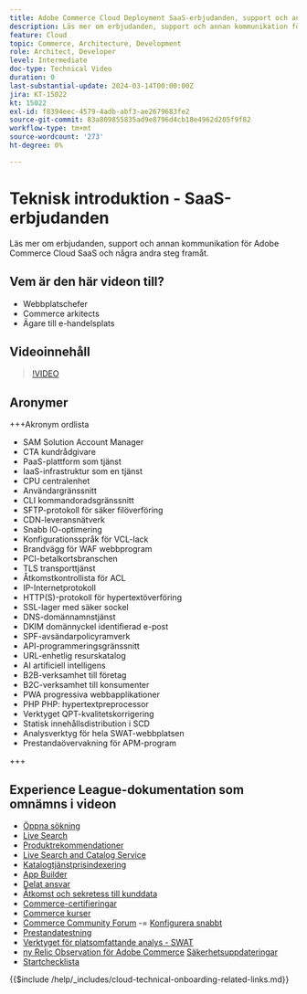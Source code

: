 ```yaml
---
title: Adobe Commerce Cloud Deployment SaaS-erbjudanden, support och annan kommunikation samt några kommande steg
description: Läs mer om erbjudanden, support och annan kommunikation för Adobe Commerce Cloud SaaS och några andra steg framåt.
feature: Cloud
topic: Commerce, Architecture, Development
role: Architect, Developer
level: Intermediate
doc-type: Technical Video
duration: 0
last-substantial-update: 2024-03-14T00:00:00Z
jira: KT-15022
kt: 15022
exl-id: f8394eec-4579-4adb-abf3-ae2679683fe2
source-git-commit: 83a809855835ad9e8796d4cb18e4962d205f9f82
workflow-type: tm+mt
source-wordcount: '273'
ht-degree: 0%

---
```


# Teknisk introduktion - SaaS-erbjudanden

Läs mer om erbjudanden, support och annan kommunikation för Adobe Commerce Cloud SaaS och några andra steg framåt.

## Vem är den här videon till?

- Webbplatschefer
- Commerce arkitects
- Ägare till e-handelsplats

## Videoinnehåll

>[!VIDEO](https://video.tv.adobe.com/v/3427902?learn=on&enablevpops)

## Aronymer

+++Akronym ordlista

- SAM Solution Account Manager
- CTA kundrådgivare
- PaaS-plattform som tjänst
- IaaS-infrastruktur som en tjänst
- CPU centralenhet
- Användargränssnitt
- CLI kommandoradsgränssnitt
- SFTP-protokoll för säker filöverföring
- CDN-leveransnätverk
- Snabb IO-optimering
- Konfigurationsspråk för VCL-lack
- Brandvägg för WAF webbprogram
- PCI-betalkortsbranschen
- TLS transporttjänst
- Åtkomstkontrollista för ACL
- IP-Internetprotokoll
- HTTP(S)-protokoll för hypertextöverföring
- SSL-lager med säker sockel
- DNS-domännamnstjänst
- DKIM domännyckel identifierad e-post
- SPF-avsändarpolicyramverk
- API-programmeringsgränssnitt
- URL-enhetlig resurskatalog
- AI artificiell intelligens
- B2B-verksamhet till företag
- B2C-verksamhet till konsumenter
- PWA progressiva webbapplikationer
- PHP PHP: hypertextpreprocessor
- Verktyget QPT-kvalitetskorrigering
- Statisk innehållsdistribution i SCD
- Analysverktyg för hela SWAT-webbplatsen
- Prestandaövervakning för APM-program

+++

## Experience League-dokumentation som omnämns i videon

- [Öppna sökning](https://experienceleague.adobe.com/docs/commerce-cloud-service/user-guide/configure/service/opensearch.html?lang=sv-SE)
- [Live Search](https://experienceleague.adobe.com/docs/commerce-merchant-services/live-search/overview.html?lang=sv-SE)
- [Produktrekommendationer](https://experienceleague.adobe.com/docs/commerce-merchant-services/product-recommendations/overview.html?lang=sv-SE)
- [Live Search and Catalog Service](https://experienceleague.adobe.com/docs/events/adobe-developers-live-recordings/2023/nov2023/nov-commerce/commerce-search-and-catalog-service.html?lang=sv-SE)
- [Katalogtjänstprisindexering](https://experienceleague.adobe.com/docs/commerce-merchant-services/price-indexer/price-indexing.html?lang=sv-SE)
- [App Builder](https://experienceleague.adobe.com/docs/commerce-learn/tutorials/adobe-developer-app-builder/app-builder-technical-overview.html?lang=sv-SE)
- [Delat ansvar](https://experienceleague.adobe.com/docs/commerce-operations/security-and-compliance/shared-responsibility.html?lang=sv-SE)
- [Åtkomst och sekretess till kunddata](https://experienceleague.adobe.com/docs/commerce-knowledge-base/kb/announcements/commerce-announcements/adobe-support-customer-data-access-and-privacy.html?lang=sv-SE)
- [Commerce-certifieringar](https://experienceleague.adobe.com/docs/certification/program/technical-certifications/ac/ac-overview.html?lang=sv-SE)
- [Commerce kurser](https://learning.adobe.com/catalog.html?products=Commerce)
- [Commerce Community Forum](https://community.magento.com/)
-= [Konfigurera snabbt](https://experienceleague.adobe.com/docs/commerce-cloud-service/user-guide/cdn/setup-fastly/fastly-configuration.html?lang=sv-SE)
- [Prestandatestning](https://experienceleague.adobe.com/sv/docs/commerce-operations/implementation-playbook/best-practices/maintenance/backend-performance)
- [Verktyget för platsomfattande analys - SWAT](https://experienceleague.adobe.com/docs/commerce-knowledge-base/kb/support-tools/site-wide-analysis-tool/swat-tool-overview.html?lang=sv-SE&)
- [ny Relic Observation för Adobe Commerce](https://experienceleague.adobe.com/docs/commerce-operations/tools/observation-for-adobe-commerce/intro.html?lang=sv-SE)
  [Säkerhetsuppdateringar](https://experienceleague.adobe.com/docs/commerce-operations/release/notes/security-patches/overview.html?lang=sv-SE)
- [Startchecklista](https://experienceleague.adobe.com/docs/commerce-cloud-service/user-guide/launch/checklist.html?lang=sv-SE)

{{$include /help/_includes/cloud-technical-onboarding-related-links.md}}
